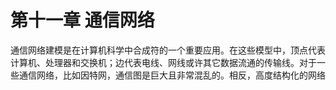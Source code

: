 # 第十一章 通信网络

通信网络建模是在计算机科学中合成符的一个重要应用。在这些模型中，顶点代表计算机、处理器和交换机；边代表电线、网线或许其它数据流通的传输线。对于一些通信网络，比如因特网，通信图是巨大且非常混乱的。相反，高度结构化的网络

